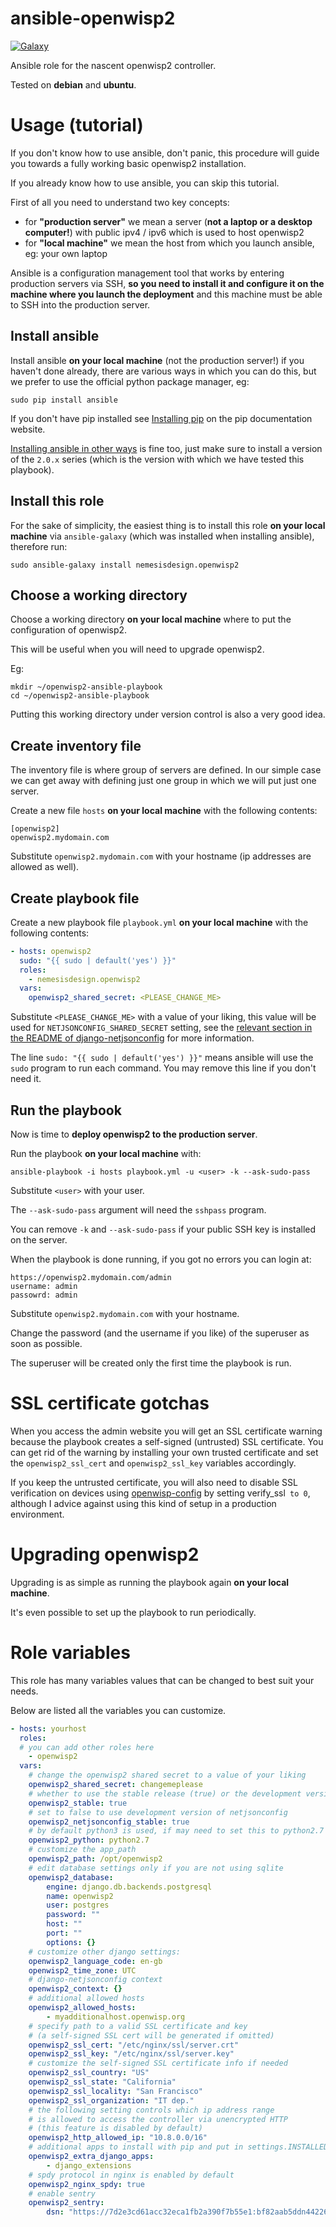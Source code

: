 ansible-openwisp2
=================

[![Galaxy](http://img.shields.io/badge/galaxy-nemesisdesign.openwisp2-blue.svg?style=flat-square)](https://galaxy.ansible.com/nemesisdesign/openwisp2/)

Ansible role for the nascent openwisp2 controller.

Tested on **debian** and **ubuntu**.

Usage (tutorial)
================

If you don't know how to use ansible, don't panic, this procedure will
guide you towards a fully working basic openwisp2 installation.

If you already know how to use ansible, you can skip this tutorial.

First of all you need to understand two key concepts:

* for **"production server"** we mean a server (**not a laptop or a desktop computer!**) with public ipv4 / ipv6 which is used to host openwisp2
* for **"local machine"** we mean the host from which you launch ansible, eg: your own laptop

Ansible is a configuration management tool that works by entering production servers via SSH,
**so you need to install it and configure it on the machine where you launch the deployment** and
this machine must be able to SSH into the production server.

Install ansible
---------------

Install ansible **on your local machine** (not the production server!) if you haven't done already, there are various ways in
which you can do this, but we prefer to use the official python package manager, eg:

    sudo pip install ansible

If you don't have pip installed see [Installing pip](https://pip.pypa.io/en/stable/installing/)
on the pip documentation website.

[Installing ansible in other ways](http://docs.ansible.com/ansible/intro_installation.html#latest-release-via-yum)
is fine too, just make sure to install a version of the `2.0.x` series (which is the version with
which we have tested this playbook).

Install this role
-----------------

For the sake of simplicity, the easiest thing is to install this role **on your local machine**
via `ansible-galaxy` (which was installed when installing ansible), therefore run:

    sudo ansible-galaxy install nemesisdesign.openwisp2

Choose a working directory
--------------------------

Choose a working directory **on your local machine** where to put the configuration of openwisp2.

This will be useful when you will need to upgrade openwisp2.

Eg:

    mkdir ~/openwisp2-ansible-playbook
    cd ~/openwisp2-ansible-playbook

Putting this working directory under version control is also a very good idea.

Create inventory file
---------------------

The inventory file is where group of servers are defined. In our simple case we can
get away with defining just one group in which we will put just one server.

Create a new file `hosts` **on your local machine** with the following contents:

    [openwisp2]
    openwisp2.mydomain.com

Substitute `openwisp2.mydomain.com` with your hostname (ip addresses are allowed as well).

Create playbook file
--------------------

Create a new playbook file `playbook.yml` **on your local machine** with the following contents:

```yaml
- hosts: openwisp2
  sudo: "{{ sudo | default('yes') }}"
  roles:
    - nemesisdesign.openwisp2
  vars:
    openwisp2_shared_secret: <PLEASE_CHANGE_ME>
```

Substitute `<PLEASE_CHANGE_ME>` with a value of your liking, this value will be used for
`NETJSONCONFIG_SHARED_SECRET` setting, see the [relevant section in the README of django-netjsonconfig](https://github.com/openwisp/django-netjsonconfig#netjsonconfig-shared-secret)
for more information.

The line `sudo: "{{ sudo | default('yes') }}"` means ansible  will use the `sudo`
program to run each command. You may remove this line if you don't need it.

Run the playbook
----------------

Now is time to **deploy openwisp2 to the production server**.

Run the playbook **on your local machine** with:

    ansible-playbook -i hosts playbook.yml -u <user> -k --ask-sudo-pass

Substitute `<user>` with your user.

The `--ask-sudo-pass` argument will need the `sshpass` program.

You can remove `-k` and `--ask-sudo-pass` if your public SSH key is installed on the server.

When the playbook is done running, if you got no errors you can login at:

    https://openwisp2.mydomain.com/admin
    username: admin
    passowrd: admin

Substitute `openwisp2.mydomain.com` with your hostname.

Change the password (and the username if you like) of the superuser as soon
as possible.

The superuser will be created only the first time the playbook is run.

SSL certificate gotchas
=======================

When you access the admin website you will get an SSL certificate warning because the
playbook creates a self-signed (untrusted) SSL certificate. You can get rid of the warning by
installing your own trusted certificate and set the `openwisp2_ssl_cert` and `openwisp2_ssl_key`
variables accordingly.

If you keep the untrusted certificate, you will also need to disable SSL verification on devices
using [openwisp-config](https://github.com/openwisp/openwisp-config) by setting verify_ssl` to
0`, although I advice against using this kind of setup in a production environment.

Upgrading openwisp2
===================

Upgrading is as simple as running the playbook again **on your local machine**.

It's even possible to set up the playbook to run periodically.

Role variables
==============

This role has many variables values that can be changed to best suit
your needs.

Below are listed all the variables you can customize.

```yaml
- hosts: yourhost
  roles:
  # you can add other roles here
    - openwisp2
  vars:
    # change the openwisp2 shared secret to a value of your liking
    openwisp2_shared_secret: changemeplease
    # whether to use the stable release (true) or the development version (false)
    openwisp2_stable: true
    # set to false to use development version of netjsonconfig
    openwisp2_netjsonconfig_stable: true
    # by default python3 is used, if may need to set this to python2.7 for older systems
    openwisp2_python: python2.7
    # customize the app_path
    openwisp2_path: /opt/openwisp2
    # edit database settings only if you are not using sqlite
    openwisp2_database:
        engine: django.db.backends.postgresql
        name: openwisp2
        user: postgres
        password: ""
        host: ""
        port: ""
        options: {}
    # customize other django settings:
    openwisp2_language_code: en-gb
    openwisp2_time_zone: UTC
    # django-netjsonconfig context
    openwisp2_context: {}
    # additional allowed hosts
    openwisp2_allowed_hosts:
        - myadditionalhost.openwisp.org
    # specify path to a valid SSL certificate and key
    # (a self-signed SSL cert will be generated if omitted)
    openwisp2_ssl_cert: "/etc/nginx/ssl/server.crt"
    openwisp2_ssl_key: "/etc/nginx/ssl/server.key"
    # customize the self-signed SSL certificate info if needed
    openwisp2_ssl_country: "US"
    openwisp2_ssl_state: "California"
    openwisp2_ssl_locality: "San Francisco"
    openwisp2_ssl_organization: "IT dep."
    # the following setting controls which ip address range
    # is allowed to access the controller via unencrypted HTTP
    # (this feature is disabled by default)
    openwisp2_http_allowed_ip: "10.8.0.0/16"
    # additional apps to install with pip and put in settings.INSTALLED_APPS
    openwisp2_extra_django_apps:
        - django_extensions
    # spdy protocol in nginx is enabled by default
    openwisp2_nginx_spdy: true
    # enable sentry
    openwisp2_sentry:
        dsn: "https://7d2e3cd61acc32eca1fb2a390f7b55e1:bf82aab5ddn4422688e34a486c7426e3@getsentry.com:443/12345"
```
